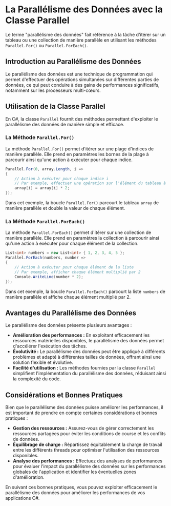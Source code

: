 # La Parallélisme des Données avec la Classe Parallel

Le terme "parallélisme des données" fait référence à la tâche d'itérer sur un tableau ou une collection de manière parallèle en utilisant les méthodes `Parallel.For()` ou `Parallel.ForEach()`.

## Introduction au Parallélisme des Données

Le parallélisme des données est une technique de programmation qui permet d'effectuer des opérations simultanées sur différentes parties de données, ce qui peut conduire à des gains de performances significatifs, notamment sur les processeurs multi-cœurs.

## Utilisation de la Classe Parallel

En C#, la classe `Parallel` fournit des méthodes permettant d'exploiter le parallélisme des données de manière simple et efficace.

### La Méthode `Parallel.For()`

La méthode `Parallel.For()` permet d'itérer sur une plage d'indices de manière parallèle. Elle prend en paramètres les bornes de la plage à parcourir ainsi qu'une action à exécuter pour chaque indice.

```csharp
Parallel.For(0, array.Length, i =>
{
    // Action à exécuter pour chaque indice i
    // Par exemple, effectuer une opération sur l'élément du tableau à l'indice i
    array[i] = array[i] * 2;
});
```

Dans cet exemple, la boucle `Parallel.For()` parcourt le tableau `array` de manière parallèle et double la valeur de chaque élément.

### La Méthode `Parallel.ForEach()`

La méthode `Parallel.ForEach()` permet d'itérer sur une collection de manière parallèle. Elle prend en paramètres la collection à parcourir ainsi qu'une action à exécuter pour chaque élément de la collection.

```csharp
List<int> numbers = new List<int> { 1, 2, 3, 4, 5 };
Parallel.ForEach(numbers, number =>
{
    // Action à exécuter pour chaque élément de la liste
    // Par exemple, afficher chaque élément multiplié par 2
    Console.WriteLine(number * 2);
});
```

Dans cet exemple, la boucle `Parallel.ForEach()` parcourt la liste `numbers` de manière parallèle et affiche chaque élément multiplié par 2.

## Avantages du Parallélisme des Données

Le parallélisme des données présente plusieurs avantages :

- **Amélioration des performances :** En exploitant efficacement les ressources matérielles disponibles, le parallélisme des données permet d'accélérer l'exécution des tâches.
- **Évolutivité :** Le parallélisme des données peut être appliqué à différents problèmes et adapté à différentes tailles de données, offrant ainsi une solution flexible et évolutive.
- **Facilité d'utilisation :** Les méthodes fournies par la classe `Parallel` simplifient l'implémentation du parallélisme des données, réduisant ainsi la complexité du code.

## Considérations et Bonnes Pratiques

Bien que le parallélisme des données puisse améliorer les performances, il est important de prendre en compte certaines considérations et bonnes pratiques :

- **Gestion des ressources :** Assurez-vous de gérer correctement les ressources partagées pour éviter les conditions de course et les conflits de données.
- **Équilibrage de charge :** Répartissez équitablement la charge de travail entre les différents threads pour optimiser l'utilisation des ressources disponibles.
- **Analyse des performances :** Effectuez des analyses de performances pour évaluer l'impact du parallélisme des données sur les performances globales de l'application et identifier les éventuelles zones d'amélioration.

En suivant ces bonnes pratiques, vous pouvez exploiter efficacement le parallélisme des données pour améliorer les performances de vos applications C#.
